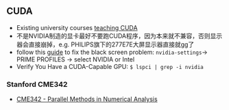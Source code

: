 ## CUDA
- Existing university courses [teaching CUDA](https://developer.nvidia.com/educators/existing-courses)
- 不是NVIDIA制造的显卡最好不要跑CUDA程序，因为本来就不兼容，否则显示器会直接崩掉，e.g. PHILIPS旗下的277E7E大屏显示器直接就gg了
- follow this [guide](http://justanoobpassingby.blogspot.com/2017/01/install-cuda-toolkit-on-ubuntu.html) to fix the black screen problem: `nvidia-settings`-> PRIME PROFILES -> select NVIDIA or Intel
- Verify You Have a CUDA-Capable GPU: `$ lspci | grep -i nvidia`

### Stanford CME342
- [CME342 - Parallel Methods in Numerical Analysis](http://adl.stanford.edu/cme342/Home.html)
